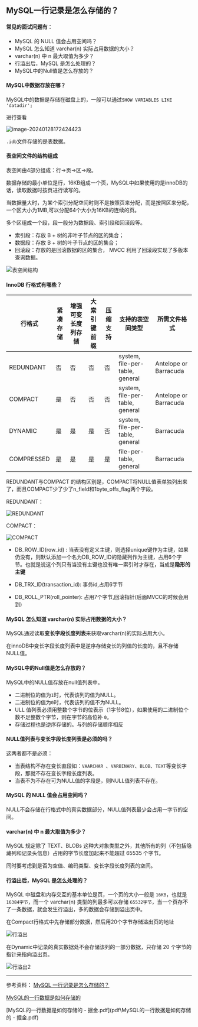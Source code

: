## MySQL一行记录是怎么存储的？

#### 常见的面试问题有：

- MySQL 的 NULL 值会占用空间吗？
- MySQL 怎么知道 varchar(n) 实际占用数据的大小？
- varchar(n) 中 n 最大取值为多少？
- 行溢出后，MySQL 是怎么处理的？
- MySQL中的Null值是怎么存放的？

#### MySQL中数据存放在哪？

MySQL中的数据是存储在磁盘上的，一般可以通过`SHOW VARIABLES LIKE 'datadir'; `

进行查看

![image-20240128172424423](https://hruoxuan.oss-cn-shenzhen.aliyuncs.com/image-20240128172424423.png)

`.idb`文件存储的是表数据。

#### 表空间文件的结构组成

表空间由4部分组成：行->页->区->段。

数据存储的最小单位是行，16KB组成一个页，MySQL中如果使用的是innoDB的话，读取数据时按页进行读写的。

当数据量大时，为某个索引分配空间时则不是按照页来分配，而是按照区来分配，一个区大小为1MB,可以分配64个大小为16KB的连续的页。

多个区组成一个段，段一般分为数据段、索引段和回滚段等。

- 索引段：存放 B + 树的非叶子节点的区的集合；
- 数据段：存放 B + 树的叶子节点的区的集合；
- 回滚段：存放的是回滚数据的区的集合， MVCC 利用了回滚段实现了多版本查询数据。

![表空间结构](https://hruoxuan.oss-cn-shenzhen.aliyuncs.com/%E8%A1%A8%E7%A9%BA%E9%97%B4%E7%BB%93%E6%9E%84.png)

#### InnoDB 行格式有哪些？

| 行格式     | 紧凑存储 | 增强可变长度列存储 | 大索引键前缀 | 压缩支持 | 支持的表空间类型                | 所需文件格式          |
| ---------- | -------- | ------------------ | ------------ | -------- | ------------------------------- | --------------------- |
| REDUNDANT  | 否       | 否                 | 否           | 否       | system, file-per-table, general | Antelope or Barracuda |
| COMPACT    | 是       | 否                 | 否           | 否       | system, file-per-table, general | Antelope or Barracuda |
| DYNAMIC    | 是       | 是                 | 是           | 否       | system, file-per-table, general | Barracuda             |
| COMPRESSED | 是       | 是                 | 是           | 是       | file-per-table, general         | Barracuda             |

REDUNDANT与COMPACT  的结构区别是，COMPACT将NULL值表单独列出来了，而且COMPACT少了少了n_field和1byte_offs_flag两个字段。

REDUNDANT：

![REDUNDANT](https://hruoxuan.oss-cn-shenzhen.aliyuncs.com/1.png)

COMPACT：

<img src="https://hruoxuan.oss-cn-shenzhen.aliyuncs.com/COMPACT.png" alt="COMPACT" />

- DB_ROW_ID(row_id) : 当表没有定义主键，则选择unique键作为主键，如果仍没有，则默认添加一个名为DB_ROW_ID的隐藏列作为主键，占用6个字节。也就是说这个列只有当没有主键也没有唯一索引时才存在，当成是**隐形的主键**

- DB_TRX_ID(transaction_id): 事务id,占用6字节

- DB_ROLL_PTR(roll_pointer): 占用7个字节,回滚指针(后面MVCC的时候会用到)

#### MySQL 怎么知道 varchar(n) 实际占用数据的大小？

MySQL通过读取**变长字段长度列表**来获取varchar(n)的实际占用大小。

在innoDB中变长字段长度列表中是逆序存储变长的列值的长度的，且不存储NULL值。

#### MySQL中的Null值是怎么存放的？

MySQL中的NULL值存放在null值列表中。

- 二进制位的值为`1`时，代表该列的值为NULL。
- 二进制位的值为`0`时，代表该列的值不为NULL。
- ULL 值列表必须用整数个字节的位表示（1字节8位），如果使用的二进制位个数不足整数个字节，则在字节的高位补 `0`。
- 存储过程也是逆序存储的。与列的存储顺序相反

#### NULL值列表与变长字段长度列表是必须的吗？

这两者都不是必须：

- 当表结构不存在变长直段如：`VAARCHAR `、`VARBINARY`、`BLOB`、`TEXT`等变长字段，那就不存在变长字段长度列表。
- 当表不为不存在可为NULL值的字段是，则NULL值列表不存在。

#### MySQL 的 NULL 值会占用空间吗？

NULL不会存储在行格式中的真实数据部分，NULL值列表最少会占用一字节的空间。

#### varchar(n) 中 n 最大取值为多少？

MySQL 规定除了 TEXT、BLOBs 这种大对象类型之外，其他所有的列（不包括隐藏列和记录头信息）占用的字节长度加起来不能超过 65535 个字节。

同时要考虑到是否为空值、编码类型、变长字段长度列表的空间。

####  行溢出后，MySQL 是怎么处理的？

MySQL 中磁盘和内存交互的基本单位是页，一个页的大小一般是 `16KB`，也就是 `16384字节`，而一个 varchar(n) 类型的列最多可以存储 `65532字节`，当一个页存不了一条数据，就会发生行溢出，多的数据会存储到溢出页中。

在Compact行格式中先存储部分数据，然后用20个字节存储溢出页的地址

![行溢出](https://hruoxuan.oss-cn-shenzhen.aliyuncs.com/%E8%A1%8C%E6%BA%A2%E5%87%BA.png)

在Dynamic中记录的真实数据处不会存储该列的一部分数据，只存储 20 个字节的指针来指向溢出页。

![行溢出2](https://hruoxuan.oss-cn-shenzhen.aliyuncs.com/%E8%A1%8C%E6%BA%A2%E5%87%BA2.png)

---

参考资料：
 [MySQL 一行记录是怎么存储的？](https://xiaolincoding.com/mysql/base/row_format.html)

[MySQL的一行数据是如何存储的](https://juejin.cn/post/7097040621210173454)

 [MySQL的一行数据是如何存储的 - 掘金.pdf](pdf\MySQL的一行数据是如何存储的 - 掘金.pdf) 